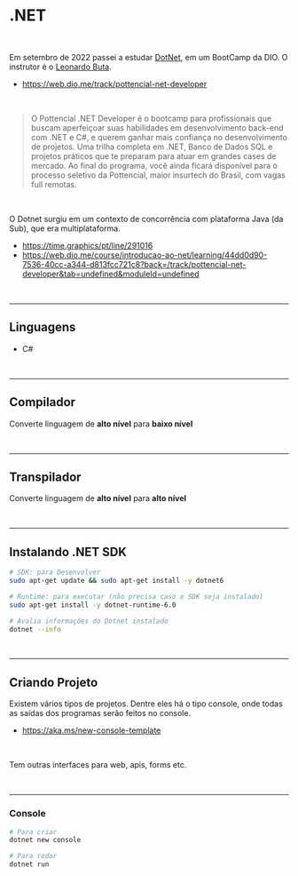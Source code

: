 # .NET

<br>

Em setembro de 2022 passei a estudar [DotNet](https://dotnet.microsoft.com), em um BootCamp da DIO. O instrutor é o [Leonardo Buta](https://www.linkedin.com/in/leonardo-buta).

- https://web.dio.me/track/pottencial-net-developer

<br>

> O Pottencial .NET Developer é o bootcamp para profissionais que buscam aperfeiçoar suas habilidades em desenvolvimento back-end com .NET e C#, e querem ganhar mais confiança no desenvolvimento de projetos. Uma trilha completa em .NET, Banco de Dados SQL e projetos práticos que te preparam para atuar em grandes cases de mercado. Ao final do programa, você ainda ficará disponível para o processo seletivo da Pottencial, maior insurtech do Brasil, com vagas full remotas.

<br>

O Dotnet surgiu em um contexto de concorrência com plataforma Java (da Sub), que era multiplataforma.

- https://time.graphics/pt/line/291016
- https://web.dio.me/course/introducao-ao-net/learning/44dd0d90-7536-40cc-a344-d813fcc721c8?back=/track/pottencial-net-developer&tab=undefined&moduleId=undefined

<br>

---

## Linguagens

- C#

<br>

---

## Compilador

Converte linguagem de **alto nível** para **baixo nível**

<br>

---

## Transpilador

Converte linguagem de **alto nível** para **alto nível**

<br>

---

## Instalando .NET SDK

```bash
# SDK: para Desenvolver
sudo apt-get update && sudo apt-get install -y dotnet6

# Runtime: para executar (não precisa caso o SDK seja instalado)
sudo apt-get install -y dotnet-runtime-6.0

# Avalia informações do Dotnet instalado
dotnet --info
```

<br>

---

## Criando Projeto

Existem vários tipos de projetos.
Dentre eles há o tipo console, onde todas as saídas dos programas serão feitos no console.

- https://aka.ms/new-console-template

<br>

Tem outras interfaces para web, apis, forms etc.

<br>

---

### Console

```bash
# Para criar
dotnet new console

# Para rodar
dotnet run
```
